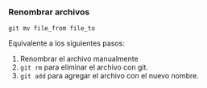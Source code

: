 ### Renombrar archivos
```
git mv file_from file_to
```
Equivalente a los siguientes pasos:

1. Renombrar el archivo manualmente
2. `git rm` para eliminar el archivo con git.
3. `git add` para agregar el archivo con el nuevo nombre. 
